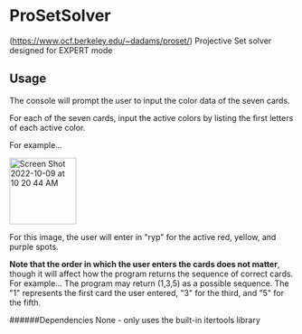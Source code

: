 # ProSetSolver

(https://www.ocf.berkeley.edu/~dadams/proset/)
Projective Set solver designed for EXPERT mode



## Usage

The console will prompt the user to input the color data of the seven cards.

For each of the seven cards, input the active colors by listing the first letters of each active color.

For example...

<img width="118" alt="Screen Shot 2022-10-09 at 10 20 44 AM" src="https://user-images.githubusercontent.com/57467707/194764985-fbbee4e8-f94b-4b42-8411-1c0f68269115.png">

For this image, the user will enter in "ryp" for the active red, yellow, and purple spots.


**Note that the order in which the user enters the cards does not matter**, though it will affect how the program returns the sequence of correct cards.
For example...
The program may return (1,3,5) as a possible sequence. The "1" represents the first card the user entered, "3" for the third, and "5" for the fifth.





######Dependencies
None - only uses the built-in itertools library
